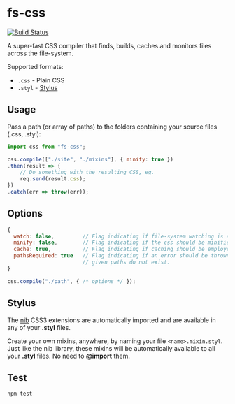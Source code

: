 # fs-css

[![Build Status](https://travis-ci.org/philcockfield/fs-css.svg?branch=master)](https://travis-ci.org/philcockfield/fs-css)

A super-fast CSS compiler that finds, builds, caches and monitors files across the file-system.

Supported formats:
- `.css` - Plain CSS
- `.styl` - [Stylus](https://learnboost.github.io/stylus/)



## Usage
Pass a path (or array of paths) to the folders containing your source files (.css, .styl):

```js
import css from "fs-css";

css.compile(["./site", "./mixins"], { minify: true })
.then(result => {
    // Do something with the resulting CSS, eg.
    req.send(result.css);
})
.catch(err => throw(err));
```


## Options
```js
{
  watch: false,         // Flag indicating if file-system watching is enabled.
  minify: false,        // Flag indicating if the css should be minified.
  cache: true,          // Flag indicating if caching should be employed.
  pathsRequired: true   // Flag indicating if an error should be thrown if the
                        // given paths do not exist.
}

css.compile("./path", { /* options */ });
```


## Stylus
The [nib](http://tj.github.io/nib/) CSS3 extensions are automatically imported and are available in any of your **.styl** files.

Create your own mixins, anywhere, by naming your file `<name>.mixin.styl`.  Just like the nib library, these mixins will be automatically available to all your **.styl** files.  No need to **@import** them.


## Test
    npm test
